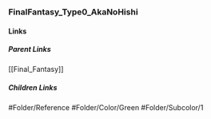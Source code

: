 ### FinalFantasy_Type0_AkaNoHishi
#### Links
##### Parent Links
[[Final_Fantasy]]
##### Children Links
#Folder/Reference
#Folder/Color/Green
#Folder/Subcolor/1

